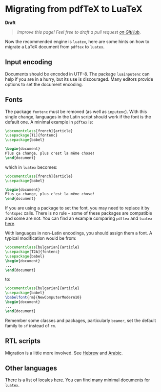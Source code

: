 # Migrating from pdfTeX to LuaTeX

**Draft** 

> *Improve this page! Feel free to draft a pull request [on GitHub](https://github.com/latex3/babel/tree/docs/docs)*.

Now the recommended engine is `luatex`, here are some hints on how to
migrate a LaTeX document from `pdftex` to `luatex`.

## Input encoding

Documents should be encoded in UTF-8. The package `luainputenc` can
help if you are in a hurry, but its use is discouraged. Many editors
provide options to set the document encoding.

## Fonts

The package `fontenc` must be removed (as well as `inputenc`). With
this single change, languages in the Latin script should work if the
font is the default one. A minimal example in `pdftex` is:
```tex
\documentclass[french]{article}
\usepackage[T1]{fontenc}
\usepackage{babel}

\begin{document}
Plus ça change, plus c'est la même chose!
\end{document}
```
which in `luatex` becomes:
```tex
\documentclass[french]{article}
\usepackage{babel}

\begin{document}
Plus ça change, plus c'est la même chose!
\end{document}
```

If you are using a package to set the font, you may need to replace it
by `fontspec` calls. There is no rule – some of these packages are
compatible and some are not. You can find an example comparing `pdftex`
and `luatex` [here](https://tex.stackexchange.com/a/730422/5735).

With languages in non-Latin encodings, you should assign them a font.
A typical modification would be from:
```tex
\documentclass[bulgarian]{article}
\usepackage[T2A]{fontenc}
\usepackage{babel}
\begin{document}
...
\end{document}
```
to:
```tex
\documentclass[bulgarian]{article}
\usepackage{babel}
\babelfont{rm}{NewComputerModern10}
\begin{document}
...
\end{document}
```
Remember some classes and packages, particularly `beamer`, set the
default family to `sf` instead of `rm`. 

## RTL scripts

Migration is a little more involved. See
[Hebrew](https://latex3.github.io/babel/guides/locale-hebrew.html) and
[Arabic](https://latex3.github.io/babel/guides/locale-arabic.html).

## Other languages

There is a list of locales
[here](https://latex3.github.io/babel/guides/index-locale.html). You can
find many minimal documents for `luatex`.

